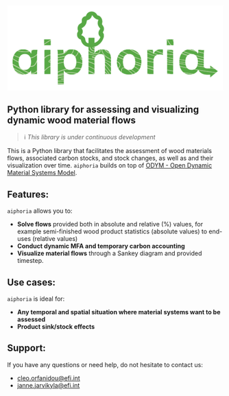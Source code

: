 ![aiphoria logo](docs/images/aiphoria-logo.png)

## Python library for assessing and visualizing dynamic wood material flows

> ℹ️ _This library is under continuous development_

This is a Python library that facilitates the assessment of wood materials flows, associated carbon stocks, and stock changes, as well as and their visualization over time. `aiphoria` builds on top of [ODYM - Open Dynamic Material Systems Model](https://github.com/IndEcol/ODYM).

## Features:
`aiphoria` allows you to:

- **Solve flows** provided both in absolute and relative (%) values, for example semi-finished wood product statistics (absolute values) to end-uses (relative values)
- **Conduct dynamic MFA and temporary carbon accounting**
- **Visualize material flows** through a Sankey diagram and provided timestep.

## Use cases:
`aiphoria` is ideal for:
- **Any temporal and spatial situation where material systems want to be assessed**
- **Product sink/stock effects**

## Support:
If you have any questions or need help, do not hesitate to contact us:
- [cleo.orfanidou@efi.int](mailto:cleo.orfanidou@efi.int)
- [janne.jarvikyla@efi.int](mailto:janne.jarvikyla@efi.int)
